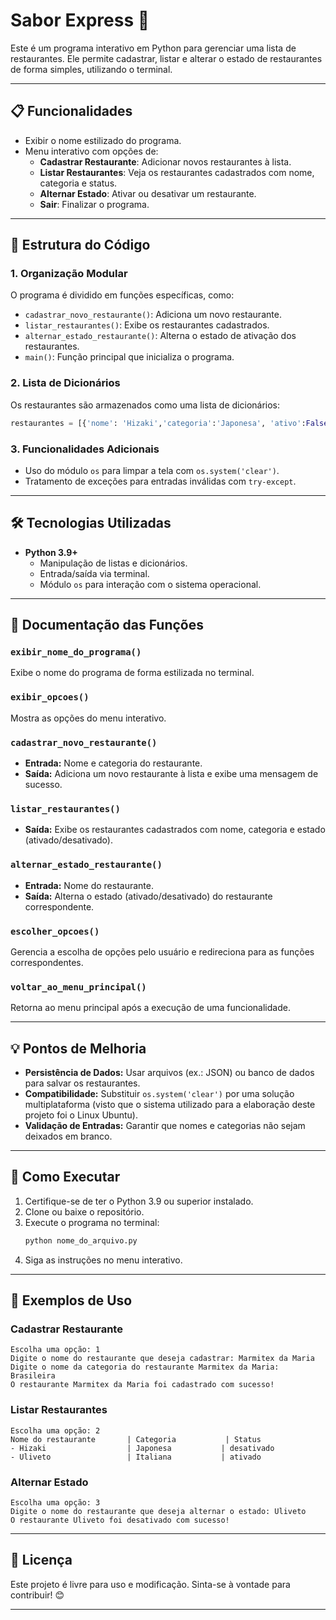 # **Sabor Express 🍴**

Este é um programa interativo em Python para gerenciar uma lista de restaurantes. Ele permite cadastrar, listar e alterar o estado de restaurantes de forma simples, utilizando o terminal.

---

## **📋 Funcionalidades**
- Exibir o nome estilizado do programa.
- Menu interativo com opções de:
  - **Cadastrar Restaurante**: Adicionar novos restaurantes à lista.
  - **Listar Restaurantes**: Veja os restaurantes cadastrados com nome, categoria e status.
  - **Alternar Estado**: Ativar ou desativar um restaurante.
  - **Sair**: Finalizar o programa.

---

## **📂 Estrutura do Código**

### **1. Organização Modular**
O programa é dividido em funções específicas, como:
- `cadastrar_novo_restaurante()`: Adiciona um novo restaurante.
- `listar_restaurantes()`: Exibe os restaurantes cadastrados.
- `alternar_estado_restaurante()`: Alterna o estado de ativação dos restaurantes.
- `main()`: Função principal que inicializa o programa.

### **2. Lista de Dicionários**
Os restaurantes são armazenados como uma lista de dicionários:
```python
restaurantes = [{'nome': 'Hizaki','categoria':'Japonesa', 'ativo':False}, ...]
```

### **3. Funcionalidades Adicionais**
- Uso do módulo `os` para limpar a tela com `os.system('clear')`.
- Tratamento de exceções para entradas inválidas com `try-except`.

---

## **🛠️ Tecnologias Utilizadas**
- **Python 3.9+**
  - Manipulação de listas e dicionários.
  - Entrada/saída via terminal.
  - Módulo `os` para interação com o sistema operacional.

---

## **📖 Documentação das Funções**

### `exibir_nome_do_programa()`
Exibe o nome do programa de forma estilizada no terminal.

### `exibir_opcoes()`
Mostra as opções do menu interativo.

### `cadastrar_novo_restaurante()`
- **Entrada:** Nome e categoria do restaurante.
- **Saída:** Adiciona um novo restaurante à lista e exibe uma mensagem de sucesso.

### `listar_restaurantes()`
- **Saída:** Exibe os restaurantes cadastrados com nome, categoria e estado (ativado/desativado).

### `alternar_estado_restaurante()`
- **Entrada:** Nome do restaurante.
- **Saída:** Alterna o estado (ativado/desativado) do restaurante correspondente.

### `escolher_opcoes()`
Gerencia a escolha de opções pelo usuário e redireciona para as funções correspondentes.

### `voltar_ao_menu_principal()`
Retorna ao menu principal após a execução de uma funcionalidade.

---

## **💡 Pontos de Melhoria**
- **Persistência de Dados:** Usar arquivos (ex.: JSON) ou banco de dados para salvar os restaurantes.
- **Compatibilidade:** Substituir `os.system('clear')` por uma solução multiplataforma (visto que o sistema utilizado para a elaboração deste projeto foi o Linux Ubuntu).
- **Validação de Entradas:** Garantir que nomes e categorias não sejam deixados em branco.

---

## **🚀 Como Executar**
1. Certifique-se de ter o Python 3.9 ou superior instalado.
2. Clone ou baixe o repositório.
3. Execute o programa no terminal:
   ```bash
   python nome_do_arquivo.py
   ```
4. Siga as instruções no menu interativo.

---

## **🔧 Exemplos de Uso**

### **Cadastrar Restaurante**
```
Escolha uma opção: 1
Digite o nome do restaurante que deseja cadastrar: Marmitex da Maria
Digite o nome da categoria do restaurante Marmitex da Maria: Brasileira
O restaurante Marmitex da Maria foi cadastrado com sucesso!
```

### **Listar Restaurantes**
```
Escolha uma opção: 2
Nome do restaurante       | Categoria           | Status
- Hizaki                  | Japonesa           | desativado
- Uliveto                 | Italiana           | ativado
```

### **Alternar Estado**
```
Escolha uma opção: 3
Digite o nome do restaurante que deseja alternar o estado: Uliveto
O restaurante Uliveto foi desativado com sucesso!
```

---

## **📄 Licença**
Este projeto é livre para uso e modificação. Sinta-se à vontade para contribuir! 😊

---
